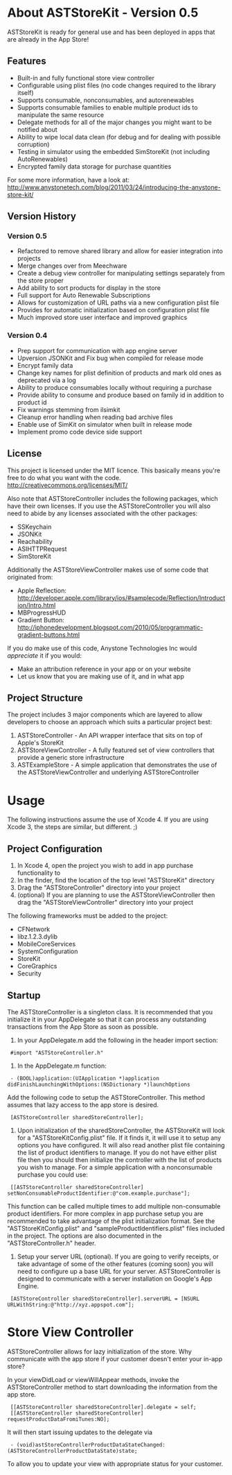 # About ASTStoreKit - Version 0.5

ASTStoreKit is ready for general use and has been deployed in apps that are already in the App Store!

## Features
* Built-in and fully functional store view controller
* Configurable using plist files (no code changes required to the library itself)
* Supports consumable, nonconsumables, and autorenewables
* Supports consumable families to enable multiple product ids to manipulate the same resource
* Delegate methods for all of the major changes you might want to be notified about
* Ability to wipe local data clean (for debug and for dealing with possible corruption)
* Testing in simulator using the embedded SimStoreKit (not including AutoRenewables)
* Encrypted family data storage for purchase quantities

For some more information, have a look at:
http://www.anystonetech.com/blog/2011/03/24/introducing-the-anystone-store-kit/

## Version History
### Version 0.5
* Refactored to remove shared library and allow for easier integration into projects
* Merge changes over from Meechware
* Create a debug view controller for manipulating settings separately from the store proper
* Add ability to sort products for display in the store
* Full support for Auto Renewable Subscriptions
* Allows for customization of URL paths via a new configuration plist file
* Provides for automatic initialization based on configuration plist file
* Much improved store user interface and improved graphics

### Version 0.4
* Prep support for communication with app engine server
* Upversion JSONKit and Fix bug when compiled for release mode
* Encrypt family data
* Change key names for plist definition of products and mark old ones as deprecated via a log
* Ability to produce consumables locally without requiring a purchase
* Provide ability to consume and produce based on family id in addition to product id
* Fix warnings stemming from ilsimkit
* Cleanup error handling when reading bad archive files
* Enable use of SimKit on simulator when built in release mode
* Implement promo code device side support

## License

This project is licensed under the MIT licence. This basically means you're free to do what you want with the code.
http://creativecommons.org/licenses/MIT/

Also note that ASTStoreController includes the following packages, which have their own licenses. If you use the ASTStoreController
you will also need to abide by any licenses associated with the other packages:

* SSKeychain
* JSONKit
* Reachability
* ASIHTTPRequest
* SimStoreKit

Additionally the ASTStoreViewController makes use of some code that originated from:

* Apple Reflection: http://developer.apple.com/library/ios/#samplecode/Reflection/Introduction/Intro.html
* MBProgressHUD
* Gradient Button:  http://iphonedevelopment.blogspot.com/2010/05/programmatic-gradient-buttons.html

If you do make use of this code, Anystone Technologies Inc would *appreciate* it if you would:

* Make an attribution reference in your app or on your website
* Let us know that you are making use of it, and in what app

## Project Structure
The project includes 3 major components which are layered to allow developers to choose an approach which suits a particular project best:

1. ASTStoreController - An API wrapper interface that sits on top of Apple's StoreKit
1. ASTStoreViewController - A fully featured set of view controllers that provide a generic store infrastructure
1. ASTExampleStore - A simple application that demonstrates the use of the ASTStoreViewController and underlying ASTStoreController


# Usage
The following instructions assume the use of Xcode 4. If you are using Xcode 3, the steps are similar, but different. ;)

## Project Configuration
1. In Xcode 4, open the project you wish to add in app purchase functionality to
1. In the finder, find the location of the top level "ASTStoreKit" directory
1. Drag the "ASTStoreController" directory into your project
1. (optional) If you are planning to use the ASTStoreViewController then drag the "ASTStoreViewController" directory into your project

The following frameworks must be added to the project:

* CFNetwork
* libz.1.2.3.dylib
* MobileCoreServices
* SystemConfiguration
* StoreKit
* CoreGraphics
* Security


## Startup
The ASTStoreController is a singleton class. It is recommended that you initialize it in your AppDelegate so that it can process any outstanding transactions from the App Store as soon as possible.

1. In your AppDelegate.m add the following in the header import section:
```
 #import "ASTStoreController.h"
```

1. In the AppDelegate.m function:
```
 - (BOOL)application:(UIApplication *)application didFinishLaunchingWithOptions:(NSDictionary *)launchOptions 
```
Add the following code to setup the ASTStoreController. This method assumes that lazy access to the app store is desired.
```
 [ASTStoreController sharedStoreController];
```

1. Upon initialization of the sharedStoreController, the ASTStoreKit will look for a "ASTStoreKitConfig.plist" file. If it finds it, it will use it to setup any options you have configured. It will also read another plist file containing the list of product identifiers to manage. If you do not have either plist file then you should then initialize the controller with the list of products you wish to manage. For a simple application with a nonconsumable purchase you could use:
```
 [[ASTStoreController sharedStoreController] setNonConsumableProductIdentifier:@"com.example.purchase"];
```
This function can be called multiple times to add multiple non-consumable product identifiers.
For more complex in app purchase setup you are recommended to take advantage of the plist initialization format. See the "ASTStoreKitConfig.plist" and "sampleProductIdentifiers.plist" files included in the project. The options are also documented in the "ASTStoreController.h" header.

1. Setup your server URL (optional).
If you are going to verify receipts, or take advantage of some of the other features (coming soon) you will need to configure up a base URL for your server. ASTStoreController is designed to communicate with a server installation on Google's App Engine.
```
 [ASTStoreController sharedStoreController].serverURL = [NSURL URLWithString:@"http://xyz.appspot.com"];
```

# Store View Controller
ASTStoreController allows for lazy initialization of the store. Why communicate with the app store if your customer doesn't enter your in-app store? 

In your viewDidLoad or viewWillAppear methods, invoke the ASTStoreController method to start downloading the information from the app store.
```
 [[ASTStoreController sharedStoreController].delegate = self;
 [[ASTStoreController sharedStoreController] requestProductDataFromiTunes:NO];
```

It will then start issuing updates to the delegate via
```
 - (void)astStoreControllerProductDataStateChanged:(ASTStoreControllerProductDataState)state;
```
To allow you to update your view with appropriate status for your customer.


